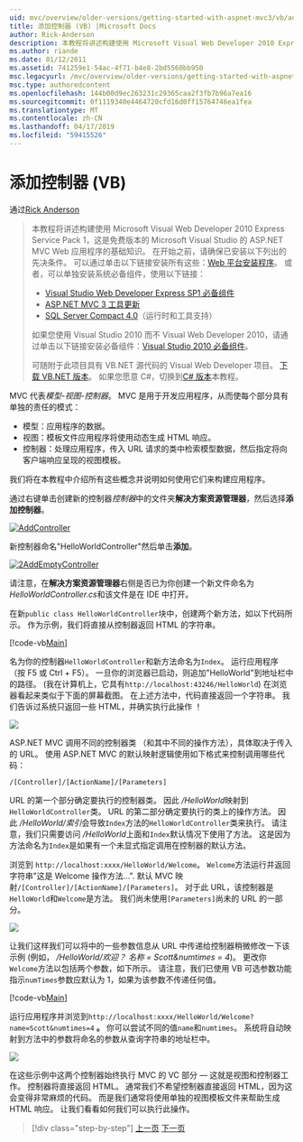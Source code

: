 ```yaml
---
uid: mvc/overview/older-versions/getting-started-with-aspnet-mvc3/vb/adding-a-controller
title: 添加控制器 (VB) |Microsoft Docs
author: Rick-Anderson
description: 本教程将讲述构建使用 Microsoft Visual Web Developer 2010 Express Service Pack 1，这是一个 ASP.NET MVC Web 应用程序的基础知识...
ms.author: riande
ms.date: 01/12/2011
ms.assetid: 741259e1-54ac-4f71-b4e8-2bd5560bb950
msc.legacyurl: /mvc/overview/older-versions/getting-started-with-aspnet-mvc3/vb/adding-a-controller
msc.type: authoredcontent
ms.openlocfilehash: 144b00d9ec263231c29365caa2f3fb7b96a7ea16
ms.sourcegitcommit: 0f1119340e4464720cfd16d0ff15764746ea1fea
ms.translationtype: MT
ms.contentlocale: zh-CN
ms.lasthandoff: 04/17/2019
ms.locfileid: "59415526"
---
```

# <a name="adding-a-controller-vb"></a>添加控制器 (VB)

通过[Rick Anderson]((https://twitter.com/RickAndMSFT))

> 本教程将讲述构建使用 Microsoft Visual Web Developer 2010 Express Service Pack 1，这是免费版本的 Microsoft Visual Studio 的 ASP.NET MVC Web 应用程序的基础知识。 在开始之前，请确保已安装以下列出的先决条件。 可以通过单击以下链接安装所有这些：[Web 平台安装程序](https://www.microsoft.com/web/gallery/install.aspx?appid=VWD2010SP1Pack)。 或者，可以单独安装系统必备组件，使用以下链接：
> 
> - [Visual Studio Web Developer Express SP1 必备组件](https://www.microsoft.com/web/gallery/install.aspx?appid=VWD2010SP1Pack)
> - [ASP.NET MVC 3 工具更新](https://www.microsoft.com/web/gallery/install.aspx?appsxml=&amp;appid=MVC3)
> - [SQL Server Compact 4.0](https://www.microsoft.com/web/gallery/install.aspx?appid=SQLCE;SQLCEVSTools_4_0)（运行时和工具支持）
> 
> 如果您使用 Visual Studio 2010 而不 Visual Web Developer 2010，请通过单击以下链接安装必备组件：[Visual Studio 2010 必备组件](https://www.microsoft.com/web/gallery/install.aspx?appsxml=&amp;appid=VS2010SP1Pack)。
> 
> 可随附于此项目具有 VB.NET 源代码的 Visual Web Developer 项目。 [下载 VB.NET 版本](https://code.msdn.microsoft.com/Introduction-to-MVC-3-10d1b098)。 如果您愿意 C#，切换到[C# 版本](../cs/adding-a-controller.md)本教程。


MVC 代表*模型-视图-控制器*。 MVC 是用于开发应用程序，从而使每个部分具有单独的责任的模式：

- 模型：应用程序的数据。
- 视图：模板文件应用程序将使用动态生成 HTML 响应。
- 控制器：处理应用程序，传入 URL 请求的类中检索模型数据，然后指定将向客户端响应呈现的视图模板。

我们将在本教程中介绍所有这些概念并说明如何使用它们来构建应用程序。

通过右键单击创建新的控制器*控制器*中的文件夹**解决方案资源管理器**，然后选择**添加控制器**。

[![AddController](adding-a-controller/_static/image2.png "AddController")](adding-a-controller/_static/image1.png)

新控制器命名&quot;HelloWorldController&quot;然后单击**添加**。

[![2AddEmptyController](adding-a-controller/_static/image4.png "2AddEmptyController")](adding-a-controller/_static/image3.png)

请注意，在**解决方案资源管理器**右侧是否已为你创建一个新文件命名为*HelloWorldController.cs*和该文件是在 IDE 中打开。

在新`public class HelloWorldController`块中，创建两个新方法，如以下代码所示。 作为示例，我们将直接从控制器返回 HTML 的字符串。

[!code-vb[Main](adding-a-controller/samples/sample1.vb)]

名为你的控制器`HelloWorldController`和新方法命名为`Index`。 运行应用程序 （按 F5 或 Ctrl + F5）。 一旦你的浏览器已启动，则追加&quot;HelloWorld&quot;到地址栏中的路径。 (我在计算机上，它具有`http://localhost:43246/HelloWorld`) 在浏览器看起来类似于下面的屏幕截图。 在上述方法中，代码直接返回一个字符串。 我们告诉过系统只返回一些 HTML，并确实执行此操作 ！

![](adding-a-controller/_static/image5.png)

ASP.NET MVC 调用不同的控制器类 （和其中不同的操作方法），具体取决于传入的 URL。 使用 ASP.NET MVC 的默认映射逻辑使用如下格式来控制调用哪些代码：

`/[Controller]/[ActionName]/[Parameters]`

URL 的第一个部分确定要执行的控制器类。 因此 */HelloWorld*映射到`HelloWorldController`类。 URL 的第二部分确定要执行的类上的操作方法。 因此 */HelloWorld/索引*会导致`Index`方法的`HelloWorldController`类来执行。 请注意，我们只需要访问 */HelloWorld*上面和`Index`默认情况下使用了方法。 这是因为方法命名为`Index`是如果有一个未显式指定调用在控制器的默认方法。

浏览到 `http://localhost:xxxx/HelloWorld/Welcome`。 `Welcome`方法运行并返回字符串&quot;这是 Welcome 操作方法...&quot;. 默认 MVC 映射`/[Controller]/[ActionName]/[Parameters]`。 对于此 URL，该控制器是`HelloWorld`和`Welcome`是方法。 我们尚未使用`[Parameters]`尚未的 URL 的一部分。

![](adding-a-controller/_static/image6.png)

让我们这样我们可以将中的一些参数信息从 URL 中传递给控制器稍微修改一下该示例 (例如， */HelloWorld/欢迎？ 名称 = Scott&amp;numtimes = 4*)。 更改你`Welcome`方法以包括两个参数，如下所示。 请注意，我们已使用 VB 可选参数功能指示`numTimes`参数应默认为 1，如果为该参数不传递任何值。

[!code-vb[Main](adding-a-controller/samples/sample2.vb)]

运行应用程序并浏览到`http://localhost:xxxx/HelloWorld/Welcome?name=Scott&numtimes=4` **。** 你可以尝试不同的值`name`和`numtimes`。 系统将自动映射到方法中的参数将命名的参数从查询字符串的地址栏中。

![](adding-a-controller/_static/image7.png)

在这些示例中这两个控制器始终执行 MVC 的 VC 部分 — 这就是视图和控制器工作。 控制器将直接返回 HTML。 通常我们不希望控制器直接返回 HTML，因为这会变得非常麻烦的代码。 而是我们通常将使用单独的视图模板文件来帮助生成 HTML 响应。 让我们看看如何我们可以执行此操作。

> [!div class="step-by-step"]
> [上一页](intro-to-aspnet-mvc-3.md)
> [下一页](adding-a-view.md)
